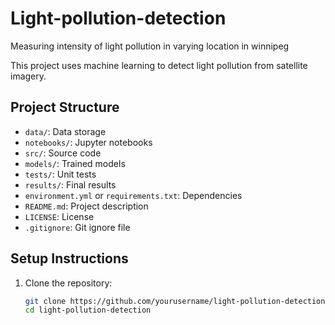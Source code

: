 # Light-pollution-detection
Measuring intensity of light pollution in varying location in  winnipeg 

This project uses machine learning to detect light pollution from satellite imagery.

## Project Structure

- `data/`: Data storage
- `notebooks/`: Jupyter notebooks
- `src/`: Source code
- `models/`: Trained models
- `tests/`: Unit tests
- `results/`: Final results
- `environment.yml` or `requirements.txt`: Dependencies
- `README.md`: Project description
- `LICENSE`: License
- `.gitignore`: Git ignore file

## Setup Instructions

1. Clone the repository:
   ```sh
   git clone https://github.com/yourusername/light-pollution-detection.git
   cd light-pollution-detection

